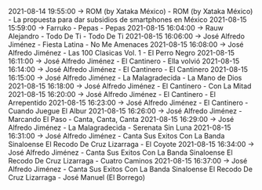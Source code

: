 2021-08-14 19:55:00 -> ROM (by Xataka México) - ROM (by Xataka México) - La propuesta para dar subsidios de smartphones en México
2021-08-15 15:59:00 -> Farruko - Pepas - Pepas
2021-08-15 16:04:00 -> Rauw Alejandro - Todo De Ti - Todo De Ti
2021-08-15 16:06:00 -> José Alfredo Jiménez - Fiesta Latina - No Me Amenaces
2021-08-15 16:08:00 -> José Alfredo Jiménez - Las 100 Clasicas Vol. 1 - El Perro Negro
2021-08-15 16:11:00 -> José Alfredo Jiménez - El Cantinero - Ella volvió
2021-08-15 16:14:00 -> José Alfredo Jiménez - El Cantinero - El Cantinero
2021-08-15 16:15:00 -> José Alfredo Jiménez - La Malagradecida - La Mano de Dios
2021-08-15 16:18:00 -> José Alfredo Jiménez - El Cantinero - Con La Mitad
2021-08-15 16:20:00 -> José Alfredo Jiménez - El Cantinero - El Arrepentido
2021-08-15 16:23:00 -> José Alfredo Jiménez - El Cantinero - Cuando Juegue El Albur
2021-08-15 16:26:00 -> José Alfredo Jiménez - Marcando El Paso - Canta, Canta, Canta
2021-08-15 16:29:00 -> José Alfredo Jiménez - La Malagradecida - Serenata Sin Luna
2021-08-15 16:31:00 -> José Alfredo Jiménez - Canta Sus Exitos Con La Banda Sinaloense El Recodo De Cruz Lizarraga - El Coyote
2021-08-15 16:34:00 -> José Alfredo Jiménez - Canta Sus Exitos Con La Banda Sinaloense El Recodo De Cruz Lizarraga - Cuatro Caminos
2021-08-15 16:37:00 -> José Alfredo Jiménez - Canta Sus Exitos Con La Banda Sinaloense El Recodo De Cruz Lizarraga - José Manuel (El Borrego)
